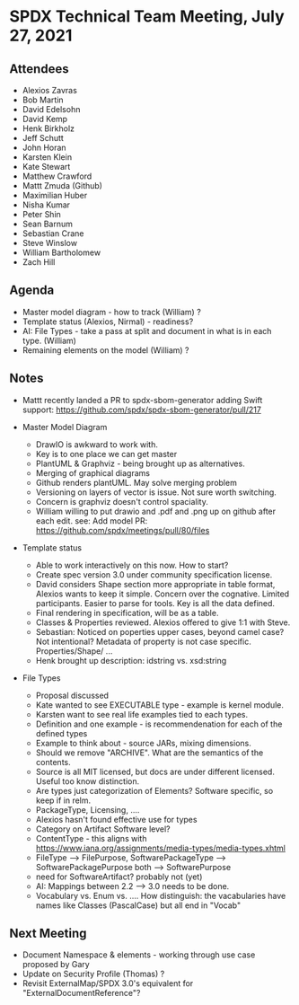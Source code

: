 # SPDX Technical Team Meeting, July 27, 2021

## Attendees
* Alexios Zavras
* Bob Martin
* David Edelsohn
* David Kemp
* Henk Birkholz
* Jeff Schutt
* John Horan
* Karsten Klein
* Kate Stewart
* Matthew Crawford
* Mattt Zmuda (Github)
* Maximilian Huber
* Nisha Kumar
* Peter Shin
* Sean Barnum
* Sebastian Crane
* Steve Winslow
* William Bartholomew
* Zach Hill


## Agenda
* Master model diagram - how to track (William) ?
* Template status (Alexios, Nirmal) - readiness?
* AI:  File Types - take a pass at split and document in what is in each type.  (William)
* Remaining elements on the model (William) ?

## Notes
* Mattt recently landed a PR to spdx-sbom-generator adding Swift support: https://github.com/spdx/spdx-sbom-generator/pull/217

* Master Model Diagram 
   * DrawIO is awkward to work with.  
   * Key is to one place we can get master
   * PlantUML & Graphviz - being brought up as alternatives.
   * Merging of graphical diagrams
   * Github renders plantUML.   May solve merging problem
   * Versioning on layers of vector is issue.   Not sure worth switching.
   * Concern is graphviz doesn't control spaciality.
   * William willing to put drawio and .pdf and .png up on github after each edit.  see: Add model PR: https://github.com/spdx/meetings/pull/80/files
   
* Template status
  * Able to work interactively on this now.   How to start?
  * Create spec version 3.0 under community specification license. 
  * David considers Shape section more appropriate in table format,  Alexios wants to keep it simple.  Concern over the cognative.   Limited participants.     Easier to parse for tools.    Key is all the data defined.  
  * Final rendering in specification,  will be as a table. 
  * Classes & Properties reviewed.    Alexios offered to give 1:1 with Steve. 
  * Sebastian: Noticed on poperties upper cases,  beyond camel case?   Not intentional?   Metadata of property is not case specific.    Properties/Shape/ ... 
  * Henk brought up description:   idstring vs. xsd:string

* File Types
  * Proposal discussed
  * Kate wanted to see EXECUTABLE type - example is kernel module.   
  * Karsten want to see real life examples tied to each types. 
  * Definition and one example - is recommendenation for each of the defined types
  * Example to think about - source JARs,  mixing dimensions.
  * Should we remove "ARCHIVE".     What are the semantics of the contents. 
  * Source is all MIT licensed, but docs are under different licensed.  Useful too know distinction.
  * Are types just categorization of Elements?   Software specific, so keep if in relm.
  * PackageType,  Licensing, ....
  * Alexios hasn't found effective use for types
  * Category on Artifact Software level? 
  * ContentType - this aligns with   https://www.iana.org/assignments/media-types/media-types.xhtml
  * FileType --> FilePurpose, SoftwarePackageType --> SoftwarePackagePurpose
     both --> SoftwarePurpose
  * need for SoftwareArtifact? probably not (yet)
  * AI:   Mappings between 2.2 --> 3.0 needs to be done.
  * Vocabulary vs. Enum vs. ....    How distinguish: the vacabularies have names like Classes (PascalCase) but all end in "Vocab"

## Next Meeting
* Document Namespace & elements - working through use case proposed by Gary 
* Update on Security Profile (Thomas) ?  
* Revisit ExternalMap/SPDX 3.0's equivalent for "ExternalDocumentReference"?
